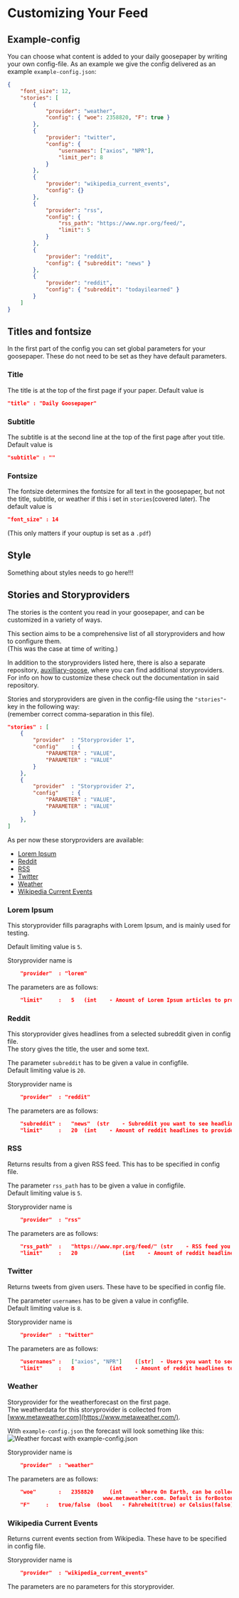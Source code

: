 # Customizing Your Feed

## Example-config

You can choose what content is added to your daily goosepaper by writing your own config-file.
As an example we give the config delivered as an example `example-config.json`:

```json
{
    "font_size": 12,
    "stories": [
        {
            "provider": "weather",
            "config": { "woe": 2358820, "F": true }
        },
        {
            "provider": "twitter",
            "config": {
                "usernames": ["axios", "NPR"],
                "limit_per": 8
            }
        },
        {
            "provider": "wikipedia_current_events",
            "config": {}
        },
        {
            "provider": "rss",
            "config": {
                "rss_path": "https://www.npr.org/feed/",
                "limit": 5
            }
        },
        {
            "provider": "reddit",
            "config": { "subreddit": "news" }
        },
        {
            "provider": "reddit",
            "config": { "subreddit": "todayilearned" }
        }
    ]
}
```

## Titles and fontsize

In the first part of the config you can set global parameters for your goosepaper.
These do not need to be set as they have default parameters.

### Title

The title is at the top of the first page if your paper.
Default value is 
```json
"title" : "Daily Goosepaper"
```

### Subtitle

The subtitle is at the second line at the top of the first page after yout title.
Default value is 
```json
"subtitle" : ""
```

### Fontsize

The fontsize determines the fontsize for all text in the goosepaper, but not the title, subtitle, or weather if this i set in `stories`(covered later). The default value is 
```json
"font_size" : 14
```
(This only matters if your ouptup is set as a `.pdf`)
  
## Style

Something about styles needs to go here!!!

## Stories and Storyproviders

The stories is the content you read in your goosepaper, and can be customized in a variety of ways.  
  
This section aims to be a comprehensive list of all storyproviders and how to configure them.  
(This was the case at time of writing.)  
  
In addition to the storyproviders listed here, there is also a separate repository, [auxilliary-goose](https://github.com/j6k4m8/auxiliary-goose/), where you can find additional storyproviders. For info on how to customize these check out the documentation in said repository.

Stories and storyproviders are given in the config-file using the `"stories"`-key in the following way:  
(remember correct comma-separation in this file).

```json
"stories" : [
	{
		"provider" 	: "Storyprovider 1",
		"config" 	: {
			"PARAMETER"	: "VALUE",
			"PARAMETER"	: "VALUE" 
		}
	},
	{
		"provider" 	: "Storyprovider 2",
		"config" 	: {
			"PARAMETER"	: "VALUE",
			"PARAMETER"	: "VALUE" 
		}
	},
]
```
  
As per now these storyproviders are available:
- [Lorem Ipsum](#LoremIpsum)
- [Reddit](#Reddit)
- [RSS](#RSS)
- [Twitter](#Twitter)
- [Weather](#Weather)
- [Wikipedia Current Events](#Wikipedia)
  
### <a name="LoremIpsum">Lorem Ipsum</a>

This storyprovider fills paragraphs with Lorem Ipsum, and is mainly used for testing.
  
Default limiting value is `5`.

Storyprovider name is 
```json
	"provider"	: "lorem"
```

The parameters are as follows:
```json	
	"limit"		:	5 	(int 	- Amount of Lorem Ipsum articles to provide.) 
```
  
### <a name="Reddit">Reddit</a>

This storyprovider gives headlines from a selected subreddit given in config file.  
The story gives the title, the user and some text.
  
The parameter `subreddit` has to be given a value in configfile.  
Default limiting value is `20`.  

Storyprovider name is 
```json
	"provider"	: "reddit"
```

The parameters are as follows:
```json	
	"subreddit"	:	"news"	(str 	- Subreddit you want to see headlines from.) 
	"limit"		:	20 	(int 	- Amount of reddit headlines to provide.) 
```

### <a name="RSS">RSS</a>

Returns results from a given RSS feed. This has to be specified in config file.  
  
The parameter `rss_path` has to be given a value in configfile.  
Default limiting value is `5`.  
  
Storyprovider name is 
```json
	"provider"	: "rss"
```

The parameters are as follows:
```json	
	"rss_path"	:	"https://www.npr.org/feed/"	(str 	- RSS feed you want to see results from.) 
	"limit"		:	20 				(int 	- Amount of reddit headlines to provide.) 
```

### <a name="Twitter">Twitter</a>

Returns tweets from given users. These have to be specified in config file.  
  
The parameter `usernames` has to be given a value in configfile.  
Default limiting value is `8`.  
  
Storyprovider name is 
```json
	"provider"	: "twitter"
```

The parameters are as follows:
```json	
	"usernames"	:	["axios", "NPR"]	([str] 	- Users you want to see results from.) 
	"limit"		:	8 			(int 	- Amount of reddit headlines to provide.) 
```

### <a name="Weather">Weather</a>

Storyprovider for the weatherforecast on the first page.  
The weatherdata for this storyprovider is collected from [www.metaweather.com](https://www.metaweather.com/).  
  
With `example-config.json` the forecast will look something like this:
![Weather forcast with `example-config.json`](exampleWeather.png)  
  
Storyprovider name is 
```json
	"provider"	: "weather"
```

The parameters are as follows:
```json	
	"woe"		:	2358820 	(int 	- Where On Earth, can be collected from 
							  www.metaweather.com. Default is forBoston)
	"F"		:	true/false	(bool 	- Fahreheit(true) or Celsius(false))
```

### <a name="Wikipedia">Wikipedia Current Events</a>

Returns current events section from Wikipedia. These have to be specified in config file.  
  
Storyprovider name is 
```json
	"provider"	: "wikipedia_current_events"
```

The parameters are no parameters for this storyprovider.
